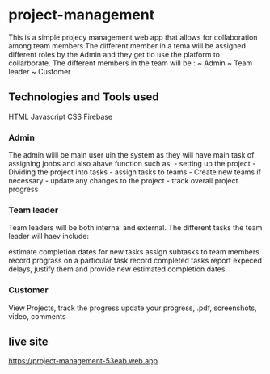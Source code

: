 # project-management
This is a simple projecy management web app that allows for collaboration among team members.The different member in a tema will be assigned different roles by the Admin and they get tio use the platform to collarborate. The different members in the team will be : ~ Admin ~ Team leader ~ Customer


## Technologies and Tools used
HTML
Javascript 
CSS
Firebase

### Admin
The admin willl be main user uin the system as they will have main task of assigning jonbs and also ahave function such as: - setting up the project - Dividing the project into tasks - assign tasks to teams - Create new teams if necessary - update any changes to the project - track overall project progress

### Team leader

Team leaders will be both internal and external. The different tasks the team leader will haev include:

estimate completion dates for new tasks
assign subtasks to team members
record prograss on a particular task
record completed tasks
report expeced delays, justify them and provide new estimated completion dates

### Customer
View Projects,
track the progress
update your progress, .pdf, screenshots, video, comments


## live site
https://project-management-53eab.web.app